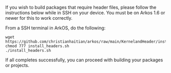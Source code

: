 If you wish to build packages that require header files, please follow the instructions below while in SSH on your device.  You must be on Arkos 1.6 or newer for this to work correctly.

From a SSH terminal in ArkOS, do the following:

```
wget https://github.com/christianhaitian/arkos/raw/main/KernelandHeader/install_headers.sh
chmod 777 install_headers.sh
./install_headers.sh
```

If all completes successfully, you can proceed with building your packages or projects.
